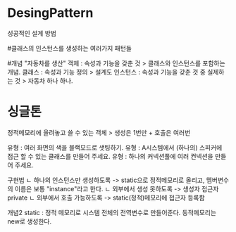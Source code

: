 # DesingPattern
성공적인 설계 방법

#클래스의 인스턴스를 생성하는 여러가지 패턴들

#개념
"자동차를 생산"
객체 : 속성과 기능을 갖춘 것 > 클래스와 인스턴스를 포함하는 개념.
클래스 : 속성과 기능 정의 > 설계도
인스턴스 : 속성과 기능을 갖춘 것 중 실제하는 것 > 자동차 하나 하나.



# 싱글톤 
정적메모리에 올려놓고 쓸 수 있는 객체 > 생성은 1번만 + 호출은 여러번 
 
유형 : 여러 화면의 색을 블랙모드로 샛팅하기.
유형 : A시스템에서 (하나의) 스피커에 접근 할 수 있는 클래스를 만들어 주세요.
유형 : 하나의 커넥션풀에 여러 컨넥션을 만들어 주세요.

구현법
ㄴ 하나의 인스턴스만 생성하도록 -> static으로 정적메모리로 올리고, 멤버변수의 이름은 보통 "instance"라고 한다.
  ㄴ 외부에서 생성 못하도록 -> 생성자 접근자 private
  ㄴ 외부에서 호출 가능하도록 -> static(정적)메모리에 접근자 등록함  
 
개념2
static : 정적 메모리로 시스템 전체의 전역변수로 만들어준다. 동적메모리는 new로 생성한다.
